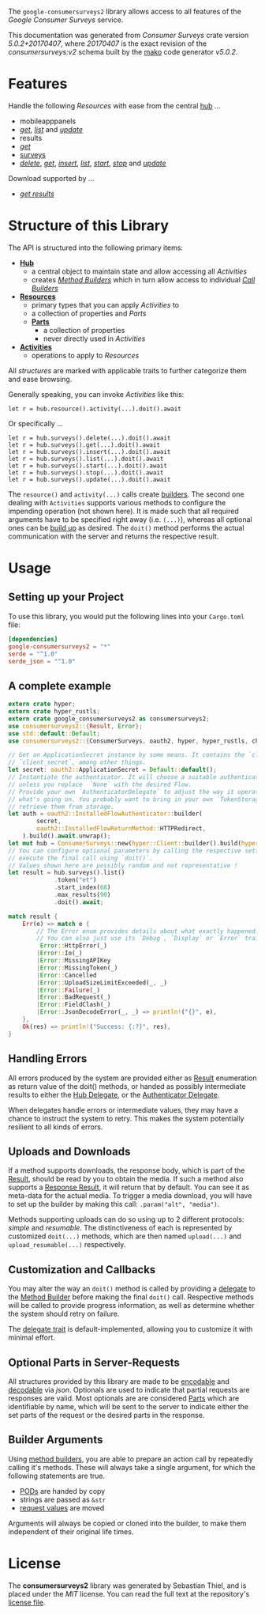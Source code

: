 <!---
DO NOT EDIT !
This file was generated automatically from 'src/generator/templates/api/README.md.mako'
DO NOT EDIT !
-->
The `google-consumersurveys2` library allows access to all features of the *Google Consumer Surveys* service.

This documentation was generated from *Consumer Surveys* crate version *5.0.2+20170407*, where *20170407* is the exact revision of the *consumersurveys:v2* schema built by the [mako](http://www.makotemplates.org/) code generator *v5.0.2*.
# Features

Handle the following *Resources* with ease from the central [hub](https://docs.rs/google-consumersurveys2/5.0.2+20170407/google_consumersurveys2/ConsumerSurveys) ... 

* mobileapppanels
 * [*get*](https://docs.rs/google-consumersurveys2/5.0.2+20170407/google_consumersurveys2/api::MobileapppanelGetCall), [*list*](https://docs.rs/google-consumersurveys2/5.0.2+20170407/google_consumersurveys2/api::MobileapppanelListCall) and [*update*](https://docs.rs/google-consumersurveys2/5.0.2+20170407/google_consumersurveys2/api::MobileapppanelUpdateCall)
* results
 * [*get*](https://docs.rs/google-consumersurveys2/5.0.2+20170407/google_consumersurveys2/api::ResultGetCall)
* [surveys](https://docs.rs/google-consumersurveys2/5.0.2+20170407/google_consumersurveys2/api::Survey)
 * [*delete*](https://docs.rs/google-consumersurveys2/5.0.2+20170407/google_consumersurveys2/api::SurveyDeleteCall), [*get*](https://docs.rs/google-consumersurveys2/5.0.2+20170407/google_consumersurveys2/api::SurveyGetCall), [*insert*](https://docs.rs/google-consumersurveys2/5.0.2+20170407/google_consumersurveys2/api::SurveyInsertCall), [*list*](https://docs.rs/google-consumersurveys2/5.0.2+20170407/google_consumersurveys2/api::SurveyListCall), [*start*](https://docs.rs/google-consumersurveys2/5.0.2+20170407/google_consumersurveys2/api::SurveyStartCall), [*stop*](https://docs.rs/google-consumersurveys2/5.0.2+20170407/google_consumersurveys2/api::SurveyStopCall) and [*update*](https://docs.rs/google-consumersurveys2/5.0.2+20170407/google_consumersurveys2/api::SurveyUpdateCall)


Download supported by ...

* [*get results*](https://docs.rs/google-consumersurveys2/5.0.2+20170407/google_consumersurveys2/api::ResultGetCall)



# Structure of this Library

The API is structured into the following primary items:

* **[Hub](https://docs.rs/google-consumersurveys2/5.0.2+20170407/google_consumersurveys2/ConsumerSurveys)**
    * a central object to maintain state and allow accessing all *Activities*
    * creates [*Method Builders*](https://docs.rs/google-consumersurveys2/5.0.2+20170407/google_consumersurveys2/client::MethodsBuilder) which in turn
      allow access to individual [*Call Builders*](https://docs.rs/google-consumersurveys2/5.0.2+20170407/google_consumersurveys2/client::CallBuilder)
* **[Resources](https://docs.rs/google-consumersurveys2/5.0.2+20170407/google_consumersurveys2/client::Resource)**
    * primary types that you can apply *Activities* to
    * a collection of properties and *Parts*
    * **[Parts](https://docs.rs/google-consumersurveys2/5.0.2+20170407/google_consumersurveys2/client::Part)**
        * a collection of properties
        * never directly used in *Activities*
* **[Activities](https://docs.rs/google-consumersurveys2/5.0.2+20170407/google_consumersurveys2/client::CallBuilder)**
    * operations to apply to *Resources*

All *structures* are marked with applicable traits to further categorize them and ease browsing.

Generally speaking, you can invoke *Activities* like this:

```Rust,ignore
let r = hub.resource().activity(...).doit().await
```

Or specifically ...

```ignore
let r = hub.surveys().delete(...).doit().await
let r = hub.surveys().get(...).doit().await
let r = hub.surveys().insert(...).doit().await
let r = hub.surveys().list(...).doit().await
let r = hub.surveys().start(...).doit().await
let r = hub.surveys().stop(...).doit().await
let r = hub.surveys().update(...).doit().await
```

The `resource()` and `activity(...)` calls create [builders][builder-pattern]. The second one dealing with `Activities` 
supports various methods to configure the impending operation (not shown here). It is made such that all required arguments have to be 
specified right away (i.e. `(...)`), whereas all optional ones can be [build up][builder-pattern] as desired.
The `doit()` method performs the actual communication with the server and returns the respective result.

# Usage

## Setting up your Project

To use this library, you would put the following lines into your `Cargo.toml` file:

```toml
[dependencies]
google-consumersurveys2 = "*"
serde = "^1.0"
serde_json = "^1.0"
```

## A complete example

```Rust
extern crate hyper;
extern crate hyper_rustls;
extern crate google_consumersurveys2 as consumersurveys2;
use consumersurveys2::{Result, Error};
use std::default::Default;
use consumersurveys2::{ConsumerSurveys, oauth2, hyper, hyper_rustls, chrono, FieldMask};

// Get an ApplicationSecret instance by some means. It contains the `client_id` and 
// `client_secret`, among other things.
let secret: oauth2::ApplicationSecret = Default::default();
// Instantiate the authenticator. It will choose a suitable authentication flow for you, 
// unless you replace  `None` with the desired Flow.
// Provide your own `AuthenticatorDelegate` to adjust the way it operates and get feedback about 
// what's going on. You probably want to bring in your own `TokenStorage` to persist tokens and
// retrieve them from storage.
let auth = oauth2::InstalledFlowAuthenticator::builder(
        secret,
        oauth2::InstalledFlowReturnMethod::HTTPRedirect,
    ).build().await.unwrap();
let mut hub = ConsumerSurveys::new(hyper::Client::builder().build(hyper_rustls::HttpsConnectorBuilder::new().with_native_roots().https_or_http().enable_http1().enable_http2().build()), auth);
// You can configure optional parameters by calling the respective setters at will, and
// execute the final call using `doit()`.
// Values shown here are possibly random and not representative !
let result = hub.surveys().list()
             .token("et")
             .start_index(68)
             .max_results(90)
             .doit().await;

match result {
    Err(e) => match e {
        // The Error enum provides details about what exactly happened.
        // You can also just use its `Debug`, `Display` or `Error` traits
         Error::HttpError(_)
        |Error::Io(_)
        |Error::MissingAPIKey
        |Error::MissingToken(_)
        |Error::Cancelled
        |Error::UploadSizeLimitExceeded(_, _)
        |Error::Failure(_)
        |Error::BadRequest(_)
        |Error::FieldClash(_)
        |Error::JsonDecodeError(_, _) => println!("{}", e),
    },
    Ok(res) => println!("Success: {:?}", res),
}

```
## Handling Errors

All errors produced by the system are provided either as [Result](https://docs.rs/google-consumersurveys2/5.0.2+20170407/google_consumersurveys2/client::Result) enumeration as return value of
the doit() methods, or handed as possibly intermediate results to either the 
[Hub Delegate](https://docs.rs/google-consumersurveys2/5.0.2+20170407/google_consumersurveys2/client::Delegate), or the [Authenticator Delegate](https://docs.rs/yup-oauth2/*/yup_oauth2/trait.AuthenticatorDelegate.html).

When delegates handle errors or intermediate values, they may have a chance to instruct the system to retry. This 
makes the system potentially resilient to all kinds of errors.

## Uploads and Downloads
If a method supports downloads, the response body, which is part of the [Result](https://docs.rs/google-consumersurveys2/5.0.2+20170407/google_consumersurveys2/client::Result), should be
read by you to obtain the media.
If such a method also supports a [Response Result](https://docs.rs/google-consumersurveys2/5.0.2+20170407/google_consumersurveys2/client::ResponseResult), it will return that by default.
You can see it as meta-data for the actual media. To trigger a media download, you will have to set up the builder by making
this call: `.param("alt", "media")`.

Methods supporting uploads can do so using up to 2 different protocols: 
*simple* and *resumable*. The distinctiveness of each is represented by customized 
`doit(...)` methods, which are then named `upload(...)` and `upload_resumable(...)` respectively.

## Customization and Callbacks

You may alter the way an `doit()` method is called by providing a [delegate](https://docs.rs/google-consumersurveys2/5.0.2+20170407/google_consumersurveys2/client::Delegate) to the 
[Method Builder](https://docs.rs/google-consumersurveys2/5.0.2+20170407/google_consumersurveys2/client::CallBuilder) before making the final `doit()` call. 
Respective methods will be called to provide progress information, as well as determine whether the system should 
retry on failure.

The [delegate trait](https://docs.rs/google-consumersurveys2/5.0.2+20170407/google_consumersurveys2/client::Delegate) is default-implemented, allowing you to customize it with minimal effort.

## Optional Parts in Server-Requests

All structures provided by this library are made to be [encodable](https://docs.rs/google-consumersurveys2/5.0.2+20170407/google_consumersurveys2/client::RequestValue) and 
[decodable](https://docs.rs/google-consumersurveys2/5.0.2+20170407/google_consumersurveys2/client::ResponseResult) via *json*. Optionals are used to indicate that partial requests are responses 
are valid.
Most optionals are are considered [Parts](https://docs.rs/google-consumersurveys2/5.0.2+20170407/google_consumersurveys2/client::Part) which are identifiable by name, which will be sent to 
the server to indicate either the set parts of the request or the desired parts in the response.

## Builder Arguments

Using [method builders](https://docs.rs/google-consumersurveys2/5.0.2+20170407/google_consumersurveys2/client::CallBuilder), you are able to prepare an action call by repeatedly calling it's methods.
These will always take a single argument, for which the following statements are true.

* [PODs][wiki-pod] are handed by copy
* strings are passed as `&str`
* [request values](https://docs.rs/google-consumersurveys2/5.0.2+20170407/google_consumersurveys2/client::RequestValue) are moved

Arguments will always be copied or cloned into the builder, to make them independent of their original life times.

[wiki-pod]: http://en.wikipedia.org/wiki/Plain_old_data_structure
[builder-pattern]: http://en.wikipedia.org/wiki/Builder_pattern
[google-go-api]: https://github.com/google/google-api-go-client

# License
The **consumersurveys2** library was generated by Sebastian Thiel, and is placed 
under the *MIT* license.
You can read the full text at the repository's [license file][repo-license].

[repo-license]: https://github.com/Byron/google-apis-rsblob/main/LICENSE.md

